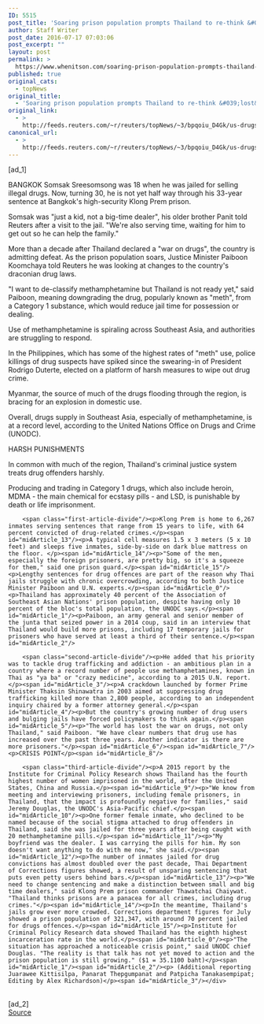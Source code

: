 ```yaml
---
ID: 5515
post_title: 'Soaring prison population prompts Thailand to re-think &#039;lost&#039; drug war'
author: Staff Writer
post_date: 2016-07-17 07:03:06
post_excerpt: ""
layout: post
permalink: >
  https://www.whenitson.com/soaring-prison-population-prompts-thailand-to-re-think-lost-drug-war/
published: true
original_cats:
  - topNews
original_title:
  - 'Soaring prison population prompts Thailand to re-think &#039;lost&#039; drug war'
original_link:
  - >
    http://feeds.reuters.com/~r/reuters/topNews/~3/bpqoiu_D4Gk/us-drugs-thailand-prisons-idUSKCN0ZX01J
canonical_url:
  - >
    http://feeds.reuters.com/~r/reuters/topNews/~3/bpqoiu_D4Gk/us-drugs-thailand-prisons-idUSKCN0ZX01J
---
```

 [ad_1]
<br><div id="articleText">
<span id="midArticle_start"/>

<span id="midArticle_0"/><span class="focusParagraph" readability="5"><p><span class="articleLocation">BANGKOK</span> Somsak Sreesomsong was 18 when he was jailed for selling illegal drugs. Now, turning 30, he is not yet half way through his 33-year sentence at Bangkok's high-security Klong Prem prison.</p></span><span id="midArticle_1"/><p>Somsak was "just a kid, not a big-time dealer", his older brother Panit told Reuters after a visit to the jail. "We're also serving time, waiting for him to get out so he can help the family."</p><span id="midArticle_2"/><p>More than a decade after Thailand declared a "war on drugs", the country is admitting defeat. As the prison population soars, Justice Minister Paiboon Koomchaya told Reuters he was looking at changes to the country's draconian drug laws.</p><span id="midArticle_3"/><p>"I want to de-classify methamphetamine but Thailand is not ready yet," said Paiboon, meaning downgrading the drug, popularly known as "meth", from a Category 1 substance, which would reduce jail time for possession or dealing.</p><span id="midArticle_4"/><p>Use of methamphetamine is spiraling across Southeast Asia, and authorities are struggling to respond.</p><span id="midArticle_5"/><p>In the Philippines, which has some of the highest rates of "meth" use, police killings of drug suspects have spiked since the swearing-in of President Rodrigo Duterte, elected on a platform of harsh measures to wipe out drug crime.</p><span id="midArticle_6"/><p>Myanmar, the source of much of the drugs flooding through the region, is bracing for an explosion in domestic use.</p><span id="midArticle_7"/><p>Overall, drugs supply in Southeast Asia, especially of methamphetamine, is at a record level, according to the United Nations Office on Drugs and Crime (UNODC).</p><span id="midArticle_8"/><span id="midArticle_9"/><p>HARSH PUNISHMENTS</p><span id="midArticle_10"/><p>In common with much of the region, Thailand's criminal justice system treats drug offenders harshly.</p><span id="midArticle_11"/><p>Producing and trading in Category 1 drugs, which also include heroin, MDMA - the main chemical for ecstasy pills - and LSD, is punishable by death or life imprisonment.</p><span id="midArticle_12"/>
        
        <span class="first-article-divide"/><p>Klong Prem is home to 6,267 inmates serving sentences that range from 15 years to life, with 64 percent convicted of drug-related crimes.</p><span id="midArticle_13"/><p>A typical cell measures 1.5 x 3 meters (5 x 10 feet) and sleeps five inmates, side-by-side on dark blue mattress on the floor. </p><span id="midArticle_14"/><p>"Some of the men, especially the foreign prisoners, are pretty big, so it's a squeeze for them," said one prison guard.</p><span id="midArticle_15"/><p>Lengthy sentences for drug offences are part of the reason why Thai jails struggle with chronic overcrowding, according to both Justice Minister Paiboon and U.N. experts.</p><span id="midArticle_0"/><p>Thailand has approximately 40 percent of the Association of Southeast Asian Nations' prison population, despite having only 10 percent of the bloc's total population, the UNODC says.</p><span id="midArticle_1"/><p>Paiboon, an army general and senior member of the junta that seized power in a 2014 coup, said in an interview that Thailand would build more prisons, including 17 temporary jails for prisoners who have served at least a third of their sentence.</p><span id="midArticle_2"/>
        
        <span class="second-article-divide"/><p>He added that his priority was to tackle drug trafficking and addiction - an ambitious plan in a country where a record number of people use methamphetamines, known in Thai as "ya ba" or "crazy medicine", according to a 2015 U.N. report.</p><span id="midArticle_3"/><p>A crackdown launched by former Prime Minister Thaksin Shinawatra in 2003 aimed at suppressing drug trafficking killed more than 2,800 people, according to an independent inquiry chaired by a former attorney general.</p><span id="midArticle_4"/><p>But the country's growing number of drug users and bulging jails have forced policymakers to think again.</p><span id="midArticle_5"/><p>"The world has lost the war on drugs, not only Thailand," said Paiboon. "We have clear numbers that drug use has increased over the past three years. Another indicator is there are more prisoners."</p><span id="midArticle_6"/><span id="midArticle_7"/><p>CRISIS POINT</p><span id="midArticle_8"/>
        
        <span class="third-article-divide"/><p>A 2015 report by the Institute for Criminal Policy Research shows Thailand has the fourth highest number of women imprisoned in the world, after the United States, China and Russia.</p><span id="midArticle_9"/><p>"We know from meeting and interviewing prisoners, including female prisoners, in Thailand, that the impact is profoundly negative for families," said Jeremy Douglas, the UNODC's Asia-Pacific chief.</p><span id="midArticle_10"/><p>One former female inmate, who declined to be named because of the social stigma attached to drug offenders in Thailand, said she was jailed for three years after being caught with 20 methamphetamine pills.</p><span id="midArticle_11"/><p>"My boyfriend was the dealer. I was carrying the pills for him. My son doesn't want anything to do with me now," she said.</p><span id="midArticle_12"/><p>The number of inmates jailed for drug convictions has almost doubled over the past decade, Thai Department of Corrections figures showed, a result of unsparing sentencing that puts even petty users behind bars.</p><span id="midArticle_13"/><p>"We need to change sentencing and make a distinction between small and big time dealers," said Klong Prem prison commander Thawatchai Chaiywat. "Thailand thinks prisons are a panacea for all crimes, including drug crimes."</p><span id="midArticle_14"/><p>In the meantime, Thailand's jails grow ever more crowded. Corrections department figures for July showed a prison population of 321,347, with around 70 percent jailed for drugs offences.</p><span id="midArticle_15"/><p>Institute for Criminal Policy Research data showed Thailand has the eighth highest incarceration rate in the world.</p><span id="midArticle_0"/><p>"The situation has approached a noticeable crisis point," said UNODC chief Douglas. "The reality is that talk has not yet moved to action and the prison population is still growing." ($1 = 35.1100 baht)</p><span id="midArticle_1"/><span id="midArticle_2"/><p> (Additional reporting Juarawee Kittisilpa, Panarat Thepgumpanat and Patpicha Tanakasempipat; Editing by Alex Richardson)</p><span id="midArticle_3"/></div>
<br>[ad_2]
<br><a href="http://feeds.reuters.com/~r/reuters/topNews/~3/bpqoiu_D4Gk/us-drugs-thailand-prisons-idUSKCN0ZX01J">Source </a>
